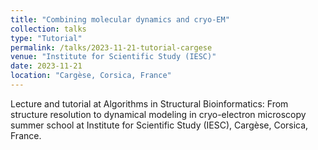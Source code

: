 ```yaml
---
title: "Combining molecular dynamics and cryo-EM"
collection: talks
type: "Tutorial"
permalink: /talks/2023-11-21-tutorial-cargese
venue: "Institute for Scientific Study (IESC)"
date: 2023-11-21
location: "Cargèse, Corsica, France"
---
```


Lecture and tutorial at Algorithms in Structural Bioinformatics: From structure resolution to dynamical modeling in cryo-electron microscopy summer school at Institute for Scientific Study (IESC), Cargèse, Corsica, France.

